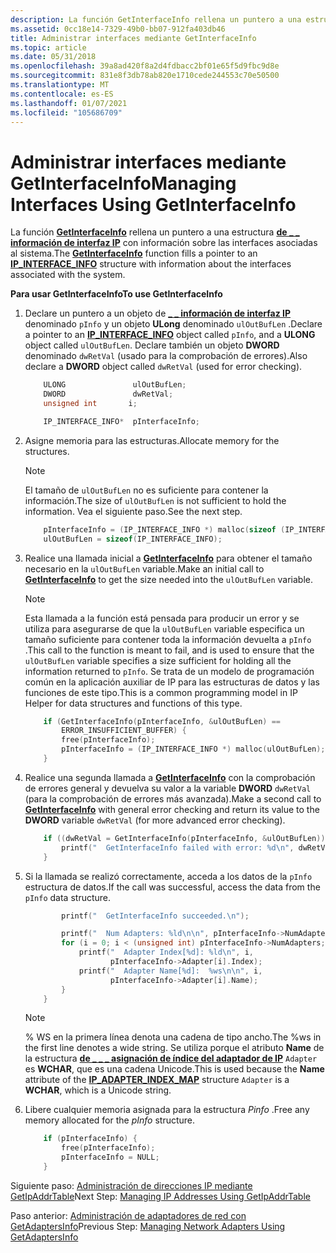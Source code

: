```yaml
---
description: La función GetInterfaceInfo rellena un puntero a una estructura de \_ información de interfaz IP \_ con información sobre las interfaces asociadas al sistema.
ms.assetid: 0cc18e14-7329-49b0-bb07-912fa403db46
title: Administrar interfaces mediante GetInterfaceInfo
ms.topic: article
ms.date: 05/31/2018
ms.openlocfilehash: 39a8ad420f8a2d4fdbacc2bf01e65f5d9fbc9d8e
ms.sourcegitcommit: 831e8f3db78ab820e1710cede244553c70e50500
ms.translationtype: MT
ms.contentlocale: es-ES
ms.lasthandoff: 01/07/2021
ms.locfileid: "105686709"
---
```

# <a name="managing-interfaces-using-getinterfaceinfo"></a><span data-ttu-id="74756-103">Administrar interfaces mediante GetInterfaceInfo</span><span class="sxs-lookup"><span data-stu-id="74756-103">Managing Interfaces Using GetInterfaceInfo</span></span>

<span data-ttu-id="74756-104">La función [**GetInterfaceInfo**](/windows/desktop/api/Iphlpapi/nf-iphlpapi-getinterfaceinfo) rellena un puntero a una estructura [**de \_ \_ información de interfaz IP**](/windows/desktop/api/Ipexport/ns-ipexport-ip_interface_info) con información sobre las interfaces asociadas al sistema.</span><span class="sxs-lookup"><span data-stu-id="74756-104">The [**GetInterfaceInfo**](/windows/desktop/api/Iphlpapi/nf-iphlpapi-getinterfaceinfo) function fills a pointer to an [**IP\_INTERFACE\_INFO**](/windows/desktop/api/Ipexport/ns-ipexport-ip_interface_info) structure with information about the interfaces associated with the system.</span></span>

<span data-ttu-id="74756-105">**Para usar GetInterfaceInfo**</span><span class="sxs-lookup"><span data-stu-id="74756-105">**To use GetInterfaceInfo**</span></span>

1.  <span data-ttu-id="74756-106">Declare un puntero a un objeto de [**\_ \_ información de interfaz IP**](/windows/desktop/api/Ipexport/ns-ipexport-ip_interface_info) denominado `pInfo` y un objeto **ULong** denominado `ulOutBufLen` .</span><span class="sxs-lookup"><span data-stu-id="74756-106">Declare a pointer to an [**IP\_INTERFACE\_INFO**](/windows/desktop/api/Ipexport/ns-ipexport-ip_interface_info) object called `pInfo`, and a **ULONG** object called `ulOutBufLen`.</span></span> <span data-ttu-id="74756-107">Declare también un objeto **DWORD** denominado `dwRetVal` (usado para la comprobación de errores).</span><span class="sxs-lookup"><span data-stu-id="74756-107">Also declare a **DWORD** object called `dwRetVal` (used for error checking).</span></span>
    ```C++
        ULONG               ulOutBufLen;
        DWORD               dwRetVal;
        unsigned int       i;

        IP_INTERFACE_INFO*  pInterfaceInfo;
    ```

    

2.  <span data-ttu-id="74756-108">Asigne memoria para las estructuras.</span><span class="sxs-lookup"><span data-stu-id="74756-108">Allocate memory for the structures.</span></span>
    > [!Note]  
    > <span data-ttu-id="74756-109">El tamaño de `ulOutBufLen` no es suficiente para contener la información.</span><span class="sxs-lookup"><span data-stu-id="74756-109">The size of `ulOutBufLen` is not sufficient to hold the information.</span></span> <span data-ttu-id="74756-110">Vea el siguiente paso.</span><span class="sxs-lookup"><span data-stu-id="74756-110">See the next step.</span></span>

     

    ```C++
        pInterfaceInfo = (IP_INTERFACE_INFO *) malloc(sizeof (IP_INTERFACE_INFO));
        ulOutBufLen = sizeof(IP_INTERFACE_INFO);
    
    ```

    

3.  <span data-ttu-id="74756-111">Realice una llamada inicial a [**GetInterfaceInfo**](/windows/desktop/api/Iphlpapi/nf-iphlpapi-getinterfaceinfo) para obtener el tamaño necesario en la `ulOutBufLen` variable.</span><span class="sxs-lookup"><span data-stu-id="74756-111">Make an initial call to [**GetInterfaceInfo**](/windows/desktop/api/Iphlpapi/nf-iphlpapi-getinterfaceinfo) to get the size needed into the `ulOutBufLen` variable.</span></span>
    > [!Note]  
    > <span data-ttu-id="74756-112">Esta llamada a la función está pensada para producir un error y se utiliza para asegurarse de que la `ulOutBufLen` variable especifica un tamaño suficiente para contener toda la información devuelta a `pInfo` .</span><span class="sxs-lookup"><span data-stu-id="74756-112">This call to the function is meant to fail, and is used to ensure that the `ulOutBufLen` variable specifies a size sufficient for holding all the information returned to `pInfo`.</span></span> <span data-ttu-id="74756-113">Se trata de un modelo de programación común en la aplicación auxiliar de IP para las estructuras de datos y las funciones de este tipo.</span><span class="sxs-lookup"><span data-stu-id="74756-113">This is a common programming model in IP Helper for data structures and functions of this type.</span></span>

     

    ```C++
        if (GetInterfaceInfo(pInterfaceInfo, &ulOutBufLen) ==
            ERROR_INSUFFICIENT_BUFFER) {
            free(pInterfaceInfo);
            pInterfaceInfo = (IP_INTERFACE_INFO *) malloc(ulOutBufLen);
        }
    ```

    

4.  <span data-ttu-id="74756-114">Realice una segunda llamada a [**GetInterfaceInfo**](/windows/desktop/api/Iphlpapi/nf-iphlpapi-getinterfaceinfo) con la comprobación de errores general y devuelva su valor a la variable **DWORD** `dwRetVal` (para la comprobación de errores más avanzada).</span><span class="sxs-lookup"><span data-stu-id="74756-114">Make a second call to [**GetInterfaceInfo**](/windows/desktop/api/Iphlpapi/nf-iphlpapi-getinterfaceinfo) with general error checking and return its value to the **DWORD** variable `dwRetVal` (for more advanced error checking).</span></span>
    ```C++
        if ((dwRetVal = GetInterfaceInfo(pInterfaceInfo, &ulOutBufLen)) != NO_ERROR) {
            printf("  GetInterfaceInfo failed with error: %d\n", dwRetVal);
        }
    ```

    

5.  <span data-ttu-id="74756-115">Si la llamada se realizó correctamente, acceda a los datos de la `pInfo` estructura de datos.</span><span class="sxs-lookup"><span data-stu-id="74756-115">If the call was successful, access the data from the `pInfo` data structure.</span></span>

    ```C++
            printf("  GetInterfaceInfo succeeded.\n");

            printf("  Num Adapters: %ld\n\n", pInterfaceInfo->NumAdapters);
            for (i = 0; i < (unsigned int) pInterfaceInfo->NumAdapters; i++) {
                printf("  Adapter Index[%d]: %ld\n", i,
                       pInterfaceInfo->Adapter[i].Index);
                printf("  Adapter Name[%d]:  %ws\n\n", i,
                       pInterfaceInfo->Adapter[i].Name);
            }
        }
    ```

    

    > [!Note]  
    > <span data-ttu-id="74756-116">% WS en la primera línea denota una cadena de tipo ancho.</span><span class="sxs-lookup"><span data-stu-id="74756-116">The %ws in the first line denotes a wide string.</span></span> <span data-ttu-id="74756-117">Se utiliza porque el atributo **Name** de la estructura [**de \_ \_ \_ asignación de índice del adaptador de IP**](/windows/desktop/api/Ipexport/ns-ipexport-ip_adapter_index_map) `Adapter` es **WCHAR**, que es una cadena Unicode.</span><span class="sxs-lookup"><span data-stu-id="74756-117">This is used because the **Name** attribute of the [**IP\_ADAPTER\_INDEX\_MAP**](/windows/desktop/api/Ipexport/ns-ipexport-ip_adapter_index_map) structure `Adapter` is a **WCHAR**, which is a Unicode string.</span></span>

     

6.  <span data-ttu-id="74756-118">Libere cualquier memoria asignada para la estructura *Pinfo* .</span><span class="sxs-lookup"><span data-stu-id="74756-118">Free any memory allocated for the *pInfo* structure.</span></span>
    ```C++
        if (pInterfaceInfo) {
            free(pInterfaceInfo);
            pInterfaceInfo = NULL;
        }
    ```

    

<span data-ttu-id="74756-119">Siguiente paso: [Administración de direcciones IP mediante GetIpAddrTable](managing-ip-addresses-using-getipaddrtable.md)</span><span class="sxs-lookup"><span data-stu-id="74756-119">Next Step: [Managing IP Addresses Using GetIpAddrTable](managing-ip-addresses-using-getipaddrtable.md)</span></span>

<span data-ttu-id="74756-120">Paso anterior: [Administración de adaptadores de red con GetAdaptersInfo](managing-network-adapters-using-getadaptersinfo.md)</span><span class="sxs-lookup"><span data-stu-id="74756-120">Previous Step: [Managing Network Adapters Using GetAdaptersInfo](managing-network-adapters-using-getadaptersinfo.md)</span></span>

 

 



